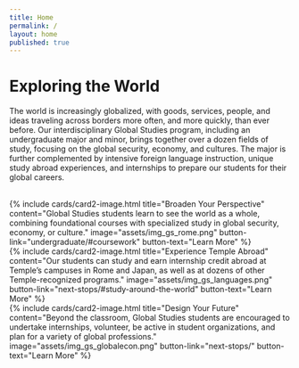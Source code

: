 ```yaml
---
title: Home
permalink: /
layout: home
published: true
---
```


# Exploring the World

The world is increasingly globalized, with goods, services, people, and ideas traveling across borders more often, and more quickly, than ever before. Our interdisciplinary Global Studies program, including an undergraduate major and minor, brings together over a dozen fields of study, focusing on the global security, economy, and cultures. The major is further complemented by intensive foreign language instruction, unique study abroad experiences, and internships to prepare our students for their global careers. <br />

<div class="row row-wider">
<br />
<div class="col m12 l4">{% include cards/card2-image.html title="Broaden Your Perspective" content="Global Studies students learn to see the world as a whole, combining foundational courses with specialized study in global security, economy, or culture." image="assets/img_gs_rome.png" button-link="undergraduate/#coursework" button-text="Learn More" %}</div>
<div class="col m12 l4">{% include cards/card2-image.html title="Experience Temple Abroad" content="Our students can study and earn internship credit abroad at Temple’s campuses in Rome and Japan, as well as at dozens of other Temple-recognized programs." image="assets/img_gs_languages.png" button-link="next-stops/#study-around-the-world" button-text="Learn More" %}</div>
<div class="col m12 l4">{% include cards/card2-image.html title="Design Your Future" content="Beyond the classroom, Global Studies students are encouraged to undertake internships, volunteer, be active in student organizations, and plan for a variety of global professions." image="assets/img_gs_globalecon.png" button-link="next-stops/" button-text="Learn More" %}</div>
</div>
